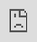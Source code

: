 ```yaml
---
layout: post
date:   2022-05-06
image: "/conflict_urbanism_sp2022/images/BABOON_THUMBNAIL.gif"
title: "Urban Baboon: No More Monkey Business"
author: "Jake Tiernan, Takashi Honzawa, Jacob Kackley, Charlie Liu"
---
```

#### The Urban Baboon

As Cape Town expanded, habitat along its perimeter began to diminish. The chacma baboons, once restricted to the hills and mountains surrounding the city, began to move to the interior of the city in search of food.  

![Chacma Baboons Roaming the Streets](/conflict_urbanism_sp2022/images/BABOON_STREETS.gif)  
Source: Tripp Afrika, "Baboons Invade my AirBNB - Table Mountain Animals - Cape Town."  

Enticed by anthropogenic food sources and emboldened by a lack of natural predators, the baboons became increasingly aggressive. This led them into near-constant conflict with humans living at the foot of Cape Town’s mountains, as they regularly raided picnics, tourist traps, cars, homes, and even people’s grocery bags as they searched for calorie rich, easy-to-attain anthropogenic food.   

![Chacma Baboons Attacking Humans](/conflict_urbanism_sp2022/images/BABOON_ATTACK.gif)  
Source: Lion Mountain TV, "Cape Baboons attack Tourists for food."

Attempts to dissuade the baboons proved futile. Guards armed with paintball guns, meant to pose as rival troops and scare away the baboons, did little to affect them. While they could not explicitly understand that their dwindling populations in the Cape Peninsula has garnered them protection from humanitarian and conservation groups alike, they do understand that the vast majority of humans they encounter will not use lethal force. With no natural predators, such as lions and leopards, left, the chacma baboon troops have become increasingly emboldened and, as a result, increasingly aggressive.  

![Humans Fighting Back with Paintball Guns](/conflict_urbanism_sp2022/images/BABOON_PAINTBALL.gif)  
Source: eNCA, "Paintball Guns Used to Get Rid of Baboons."   

#### Precedence

To form the basis for our critique, we examined the Chicago Urban Coyote project and its efforts to create range maps by geotagging various coyotes in the city of Chicago. The maps revealed several unique points of the coyotes foraging behavior in an urban ecosystem, such as smaller territories, more sporadic movement, and more overlap in ranges. However, they did not, and could not, account for the added layer of human interaction only an urban animal would encounter.  

![Range map of Chicago Coyote](/conflict_urbanism_sp2022/images/BABOON_Coyote_RangeMap.jpg)  
Source: Robert Krulwich, "60 Wild Coyotes Patrol Chicago (and Occasionally Stop at Convenience Stores)"  

![Image of Coyote in Quiznos](/conflict_urbanism_sp2022/images/BABOON_Coyote_Cooler.png)  
Source: Robert Krulwich, "60 Wild Coyotes Patrol Chicago (and Occasionally Stop at Convenience Stores)"  

Take, for example, the infamous incident of the coyote in the Quizno’s coke cooler. The coyote, searching for a place to cool itself on a hot summer day, entered a Quizno’s in downtown Chicago and promptly climbed into the coke cooler. While the range map shows where this coyote may be in the plan view of the neighborhood, it fails to capture the intimate realities of cohabitation between people and wildlife that occur at the architectural and personal scale.  

#### Cape Town Troop Conditions

Today, there are about 16-17 baboon troops that roam the South African Peninsula. [11 troops of baboons](https://www.baboons.org.za/index.php/management/cape-peninsula/rangers) are actively managed by baboon rangers. These 11-troops actively patrol Cape Town, stealing from garbage cans, cars, and even homes in order to find food. To manage and live with these animals, we must reconsider how we understand them. To do this the typical range map must be extrapolated and challenged, being rebuilt along ideas of animal behavior and a layer of human interaction unique to the urban ecosystem.  

![Range Map of Baboon Troops in the North](/conflict_urbanism_sp2022/images/BABOON_RANGEMAP_NORTH.png)  
Source: Human Wildlife Solutions, "Cape Peninsula Baboon Management Annual Report, July 2019 to June 2020"  

![Range Map of Baboon Troops in the South](/conflict_urbanism_sp2022/images/BABOON_RANGEMAP_SOUTH.png)  
Source: Human Wildlife Solutions, "Cape Peninsula Baboon Management Annual Report, July 2019 to June 2020"  

A range map proves especially limiting when studying Cape Town’s urban baboons, whose confrontational nature, as well as frequent use of homes and other buildings as foraging habitat, demands study in:
1. 3-Dimensions
2. A more intimate scale  

To better understand these animals and facilitate a more peaceful co-living arrangement, we propose a methodology that utilizes behavioral algorithms to predict their movements at a more intimate, and 3-dimensional, scale. Compiled alongside found videos, images, and experiential diagrams, the baboon moves from the abstract of the 2d-range map to a fleshed-out, living creature whose complex decision making and behavior can be better understood.  

#### Predictive Mapping + 3D Simulation

To produce our predictive range map model, we followed a basic patch selection model. The model typically calculates the attractiveness of a patch through multiplying abundance of food by chance of predation by net energy gained, or total energy gained from a piece of food minus the energy spent to get it. With little to no predation as result of laws outlawing the hunting of chacma baboons on the Cape Peninsula and no natural predators such as lions or leopards left, we chose to focus on abundance of food as our primary attractor.   

To understand the foraging habits of the baboons and their favorite targets, we then spoke to Cape Town resident Kiki Ramaphosa. Ramaphosa informed us that favorite targets were tourist-heavy areas, such as resorts and wine farms, that produced high amounts of food-waste while also hosting easy targets in the form of unaware tourists. Picnic areas were another favorite target, and baboons were, in general, only observed around natural areas.  

![National Park Proximity](/conflict_urbanism_sp2022/images/BABOON_National_Park_Proximity.jpg)  
Data: [South African National Parks](https://www.sanparks.org/parks/table_mountain/tourism/map.php)  

![Picnic Area Proximity](/conflict_urbanism_sp2022/images/BABOON_Picnic_Area_Proximity.jpg)  
Data: [Cape Town Open Data Portal](https://web1.capetown.gov.za/web1/opendataportal/)  

![Resort Proximity](/conflict_urbanism_sp2022/images/BABOON_Resort_Proximity.jpg)  
Data: [Cape Town Open Data Portal](https://web1.capetown.gov.za/web1/opendataportal/)  

![Winery Proximity](/conflict_urbanism_sp2022/images/BABOON_Winery_Proximity.jpg)  
Data: [Cape Town Open Data Portal](https://web1.capetown.gov.za/web1/opendataportal/)  

Our model was then created by utilizing Cape Town’s official planning suburbs as the patches to be selected from. A suburbs proximity to a nature reserve was the most heavily weighted factor, while its proximity to, and abundance of, picnic areas, wine farms, and resorts were weighted evenly. Our final findings from this suitability model proved consistent with information learned from Ramaphosa, in that wealthier neighborhoods adjacent to nature reserves, such as Constantia, were most often foraging habitat for the chacma baboon troops. 

![Suitability Analysis](/conflict_urbanism_sp2022/images/BABOON_Suitability_Analysis_Final.jpg)
Data: [Cape Town Open Data Portal](https://web1.capetown.gov.za/web1/opendataportal/)  

The neighborhood of Constantia was then selected to explore potential pathways the troops may take when moving from Table Mountain to the neighborhood and then back again. 10, random agents were assigned on a piece of topography containing a portion of Table Mountain and all of Constantia, with each representing a potential pathway a troop could take when searching for food. Slope was used as the determining factor in how baboons chose to move, with agents reaching their lowest points searching for higher points to jump to, simulating moving back up the mountain, and high points moving lower, simulating searching for food. To eventually improve on this simulation further, architectural forms themselves will be weighted as points attractors that draw agents in. Issues with agents being particularly attracted to the edge of the 3d-model will also be addressed. Regardless, this portion of the model works to inform pathways baboons are likely to take as they understand foraging as a gradient from high-to-low, or mountain-to-neighborhood.  

![Predictive Range Map](/conflict_urbanism_sp2022/images/BABOON_PATH_FINDING.gif)  

Finally, our patch selection model was used to animate baboons moving on an interactive, topographic model of Cape Town in suburbs they were likely in. Each moving baboon within this model was then tagged with a video of what possible encounter may occur at each location, showing the baboon in a more intimate, personal level of detail than the typical range map could. Busses, cars, and trains were added to show contrast to the baboons in the environment, as well as provide a relative comparison to see their speed.  

*INSERT 3D ENVIRONMENT PENDING*

#### The Human Experience  

The goal of this project is to convey the experience of living with the urban baboon. In order to convey this experience, we begin zooming into the architectural scale. Through video research and data from baboon management organizations, we begin to understand how the baboons were inhabiting and moving across the urban and suburban fabric.    

![Analysis of Baboon Movement](/conflict_urbanism_sp2022/images/BABOON_MOVEMENT.gif)  

We found that roofs and lawns were frequently used for quick entrances and exits when raiding homes, garbage cans, and cars, especially when confronted by people or dogs. Using the wealth of video sources that circulate online, we then proceed to categorize where humans come into contact with baboons.  

Further exploring where baboon encounters may occur at the human scale, we sourced data from the Human Wildlife Solutions Cape Peninsula Baboon Management Annual Report. Through this report and reflected in our own analysis, we learned waste management, particularly in the South East region, continues to be a major issue in baboon affected areas. The report goes on to prioritize community awareness through addressing and changing human behavior around baboon-affected areas of the Peninsula.  

Our project attempts to further capture the human experience in order to help curb human behaviors towards baboons in affected areas. Using the Cape Town [24/7 Baboon Hotline](https://www.capetown.gov.za/Media-and-news/City%20appoints%20a%20new%20service%20provider%20for%20Urban%20Baboon%20Programme.html) call data and research from [The South African Baboon Forum](https://www.baboons.org.za/index.php), we have identified typical urban spaces where encounters happen and conveyed what to do in these scenarios according to the [Roo Els Conservatory] (https://rooiels.weebly.com/baboons.html)  

#### Five Urban Categories and What to do in an Encounter:  

1. **In an Urban Area**  
![Urban Area](/conflict_urbanism_sp2022/images/BABOON_HOUSERAID.gif)  
Source: BC stargazer, "baboons invading a house in South Africa"
  - Remain calm.  Be sure that the doors/windows are secure to prevent entry. 
  - Don’t walk around carrying food. If walking with food from the shop, or to the beach, put it into a backpack.
  - Don’t purposefully get too close.
  - It is not good for the baboons or for coexistence if baboons access human food.  But if you are in that situation – then you must let the food drop and move away.

2. **Bin Raids**  
![Bin Raid](/conflict_urbanism_sp2022/images/BABOON_BINRAID.gif)  
Source: Lion Mountain TV, "Cape Baboons attack Tourists for food."
  - Ensure outside bins are baboon proof or take your waste elsewhere
  - Ensure baboon-proof bin is firmly attached, cannot be overturned and is baboon proof.
  - If waste is stored the container needs to be sealed and in a safe place (e.g. inside a garage and not outside).
  - Consider separating waste and take recyclables (plastic, glass, metal and paper)

3. **Raid Unoccupied House**  
![Unoccupied House](/conflict_urbanism_sp2022/images/BABOON_KITCHENRAID.gif)  
Source: BC stargazer, "baboons invading a house in South Africa"
  - Keep unprotected doors and windows closed and locked.
  - Store food in closed places where the baboons cannot see it.

4. **Raid Occupied House**  
![Occupied House](/conflict_urbanism_sp2022/images/BABOON_MR.CLARKSON_HOUSE_1.gif)  
Source: Charles Clarkson
  - Stay calm and allow the baboon to keep whatever food is in its hands. If you panic, you may panic the baboon and it may defecate.
  - Remove your dogs and keep them calm.
  - Allow the baboon to take whatever it may have, then raise your arms and chase it out but don’t scream.
  - Provide an exit route for the baboon (preferably the way they came in). Firmly encourage it to leave. “No!”

5. **Threatening / Stealing**  
![Baboon Thief](/conflict_urbanism_sp2022/images/BABOON_STEALING.gif)  
Source: Haim Kaplan, "funny baboons stealing"
  - Be seen to be in control. Baboons read body language and react accordingly.
  - If the baboon bares its teeth (”fear grimace”), it is scared. Continue to chase it out.
  - **Under no circumstance should baboons be harmed in any way, including firing crackers at them. They are a protected species in the Western Cape and harm of any kind is illegal.**  

#### Baboon Proofing Your House

According to the [Roo Els Conservatory](https://rooiels.weebly.com/tips-for-building-and-plot-clearingg.html), please click through the image below for some tips on Baboon-proofing your home. See more information on [Baboon Page](http://rooiels.weebly.com/baboons.html).  

<div class="iframe-column"><iframe src="https://archinvestor.github.io/No-More-Monkey-Business/" style="position:absolute;top:0;left:0;width:100%;height:100%;" frameborder="0" scrolling="no"></iframe></div>  

#### Resources  
1. Richardson, Heather. “Urban Wildlife: Managing Cape Town's Baboons.” Mongabay Environmental News. Mongabay Environmental News, June 9, 2021. https://news.mongabay.com/2020/01/urban-wildlife-managing-cape-towns-baboons/.
2. Diakhate, Mamadou, Kelley Gandurski, and Ilanah Taves. “Coyote Management & Coexistence Plan - City of Chicago.” City of Chicago. Accessed March 7, 2022. https://www.chicago.gov/content/dam/city/depts/cacc/PDFiles/CACC_Coyote_Management_FINAL.pdf.
3. “So This Coyote Walks into a Quiznos ...” Chicago Tribune, August 21, 2021. https://www.chicagotribune.com/news/ct-xpm-2007-04-04-0704040747-story.html.
4. Krulwich, Robert. “60 Wild Coyotes Patrol Chicago (and Occasionally Stop at Convenience Stores).” NPR. NPR, December 8, 2010. https://www.npr.org/sections/krulwich/2010/12/08/131876027/60-wild-coyotes-patrol-chicago-and-occasionally-stop-at-convenience-stores.
5. “South African National Parks - Sanparks - Official Website - Accommodation, Activities, Prices, Reservations.” SANParks. Accessed May 2, 2022. https://www.sanparks.org/parks/table_mountain/tourism/map.php.
6. City of Cape Town. Cape Town Open Data Portal, 2021. Cape Town, South Africa: City of Cape Town, 2021.
7. United States Geological Survey. Earth Explorer, 2022. Washington, D.C.: United States Department of the Interior.
8. Open buildings. Accessed May 2, 2022. https://sites.research.google/open-buildings/#dataformat.  
9. “City of Cape Town Link.” City of Cape Town. Accessed May 7, 2022. https://www.capetown.gov.za/Explore%20and%20enjoy/nature-and-outdoors/our-precious-biodiversity/focus-on-baboons. 
10. "Living with baboons." The South African Baboon Forum. Accessed May 7, 2022. https://www.baboons.org.za/index.php/management/cape-peninsula/rangers
11. "Urban Baboon Programme." The South African Baboon Forum. Accessed May 7,2022. https://baboons.org.za/index.php/management/cape-peninsula/urban-baboon-programme-reports/category/10-urban-baboon-programme-reports
12. "Cape Peninsula Baboon Management Annual Report July 2019 to June 2020." Human Wildlife Solutions. Accessed May 7, 2022. https://resource.capetown.gov.za/documentcentre/Documents/City%20research%20reports%20and%20review/Baboon-Mngt-2019-20-annual-report-HWS.pdf
13. "Summary: Regulations and Guidelines applicable to Owners and Builders in ecologically sensitive areas." Roo Els Conservatory. Accessed May 7, 2022. https://rooiels.weebly.com/tips-for-building-and-plot-clearingg.html

#### Video Resources
1. Baboons Invade My AIRBNB - Table Mountain Animals - Cape Town. YouTube. YouTube, 2020. https://www.youtube.com/watch?v=f5ppyKernHU. 
2. The Kommetjie Baboons having some fun by the pool. Youtube. Youtube, 2022. https://www.youtube.com/watch?v=CRyWFRKcit4
3. Chacma Baboons grooming each other. Youtube. Youtube, 2021. https://www.youtube.com/watch?v=IPzBWMvCpCw
4. eNCA, Paintball Guns Used to Get Rid of Baboons. Youtube. Youtube, 2012. https://www.youtube.com/watch?v=uekGiq9a_xc
5. funny baboons stealing. Youtube. Youtube, 2015. https://www.youtube.com/watch?v=8RvPNOA1mCE
6. baboons invading a house in South Africa. Youtube. Youtube, 2013. https://www.youtube.com/watch?v=-co7vpMXq_s
7. Cape Baboons attack Tourists for Food. Youtube. Youtube, 2016. https://www.youtube.com/watch?v=RX0A_PTuQCQ
